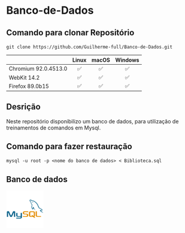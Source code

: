 # Banco-de-Dados

## Comando para clonar Repositório

```    
git clone https://github.com/Guilherme-full/Banco-de-Dados.git
```


|          | Linux | macOS | Windows |
|   :---   | :---: | :---: | :---:   |
| Chromium <!-- GEN:chromium-version -->92.0.4513.0<!-- GEN:stop --> | :white_check_mark: | :white_check_mark: | :white_check_mark: |
| WebKit <!-- GEN:webkit-version -->14.2<!-- GEN:stop --> | :white_check_mark: | :white_check_mark: | :white_check_mark: |
| Firefox <!-- GEN:firefox-version -->89.0b15<!-- GEN:stop --> | :white_check_mark: | :white_check_mark: | :white_check_mark: |

## Desrição

Neste repositório disponibilizo um banco de dados, para utilização de treinamentos de comandos em Mysql.

## Comando para fazer restauração

```
mysql -u root -p <nome do banco de dados> < Biblioteca.sql
```

## Banco de dados 

<img align="center"  alt="Mysql" heigth= "80" width ="100" src="https://raw.githubusercontent.com/devicons/devicon/master/icons/mysql/mysql-original-wordmark.svg"></img>

